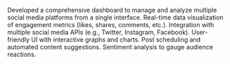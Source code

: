 Developed a comprehensive dashboard to manage and analyze multiple social media platforms from a single interface.
Real-time data visualization of engagement metrics (likes, shares, comments, etc.).
Integration with multiple social media APIs (e.g., Twitter, Instagram, Facebook).
User-friendly UI with interactive graphs and charts.
Post scheduling and automated content suggestions.
Sentiment analysis to gauge audience reactions.
